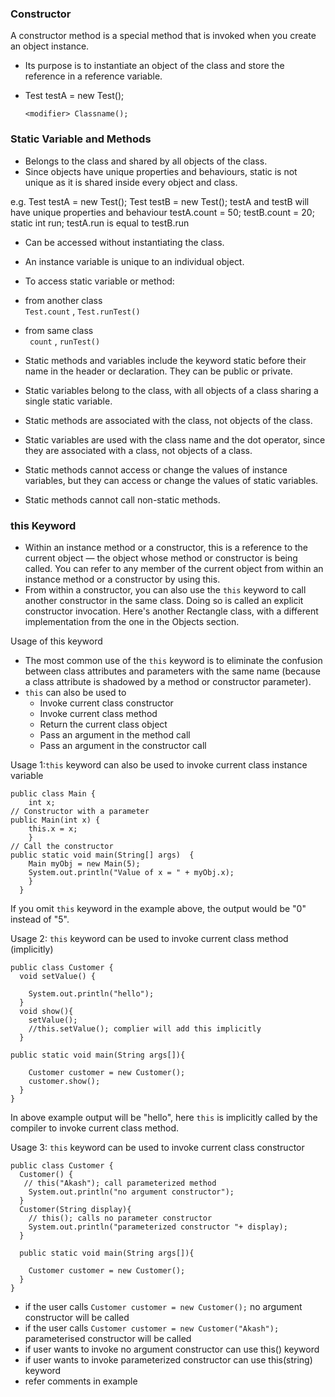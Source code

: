 ### Constructor

A constructor method is a special method that is invoked when you create an object instance.
- Its purpose is to instantiate an object of the class and store the reference in a reference variable.
- Test testA = new Test();

      <modifier> Classname();  

### Static Variable and Methods

- Belongs to the class and shared by all objects of the class.
- Since objects have unique properties and behaviours, static is not unique as it is shared inside every object and class.

e.g. Test testA = new Test(); Test testB = new Test(); testA and testB will have unique properties and behaviour testA.count = 50; testB.count = 20; static int run; testA.run is equal to testB.run
- Can be accessed without instantiating the class.
- An instance variable is unique to an individual object.

- To access static variable or method:
- from another class  
  `Test.count` ,  `Test.runTest()`
- from same class  
  ` count` , `runTest()`
- Static methods and variables include the keyword static before their name in the header or declaration. They can be public or private.

- Static variables belong to the class, with all objects of a class sharing a single static variable.

- Static methods are associated with the class, not objects of the class.

- Static variables are used with the class name and the dot operator, since they are associated with a class, not objects of a class.

- Static methods cannot access or change the values of instance variables, but they can access or change the values of static variables.

- Static methods cannot call non-static methods.

### this Keyword

- Within an instance method or a constructor, this is a reference to the current object — the object whose method or constructor is being called. You can refer to any member of the current object from within an instance method or a constructor by using this.
- From within a constructor, you can also use the `this` keyword to call another constructor in the same class. Doing so is called an explicit constructor invocation. Here's another Rectangle class, with a different implementation from the one in the Objects section.

Usage of this keyword 
- The most common use of the `this` keyword is to eliminate the confusion between class attributes and parameters with the same name (because a class attribute is shadowed by a method or constructor parameter).
- `this`  can also be used to
    - Invoke current class constructor
    -   Invoke current class method
    -   Return the current class object
    -   Pass an argument in the method call
    -   Pass an argument in the constructor call

Usage 1:`this` keyword can also be used to invoke current class instance variable

    public class Main { 
		int x; 
	// Constructor with a parameter
	public Main(int x) { 
	    this.x = x; 
	    } 
	// Call the constructor
	public static void main(String[] args)  { 
	    Main myObj = new Main(5);
	    System.out.println("Value of x = " + myObj.x);
	    } 
	  }

If you omit `this` keyword in the example above, the output would be "0" instead of "5".

Usage 2: `this` keyword can be used to invoke current class method (implicitly)

    public class Customer {
      void setValue() {

        System.out.println("hello");
      }
      void show(){
        setValue();
        //this.setValue(); complier will add this implicitly
      }

    public static void main(String args[]){

        Customer customer = new Customer();
        customer.show();
      }
    }
In above example output will be "hello", here `this` is implicitly called by the compiler to invoke current class method.

Usage 3: `this` keyword can be used to invoke current class constructor

    public class Customer {
      Customer() {
       // this("Akash"); call parameterized method
        System.out.println("no argument constructor");
      }
      Customer(String display){
        // this(); calls no parameter constructor
        System.out.println("parameterized constructor "+ display);
      }

      public static void main(String args[]){

        Customer customer = new Customer();
      }
    }

- if the user calls ``Customer customer = new Customer();`` no argument constructor will be called
- if the user calls ``Customer customer = new Customer("Akash");`` parameterised constructor will be called
- if user wants to invoke no argument constructor can use this() keyword
- if user wants to invoke parameterized constructor can use this(string) keyword
- refer comments in example